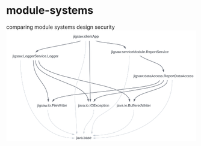 # module-systems
comparing module systems design security
![jiwsaw-editor module dependency diagram](https://github.com/edwin544/module-systems/blob/main/jigsaw-editor/jiwsaw-editor%20module%20dependency%20diagram.png)

